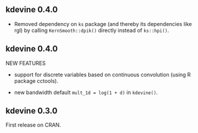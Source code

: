 kdevine 0.4.0
---------

* Removed dependency on `ks` package (and thereby its dependencies like rgl)
  by calling `KernSmooth::dpik()` directly instead of `ks::hpi()`.


kdevine 0.4.0
---------

NEW FEATURES

   * support for discrete variables based on continuous convolution (using R 
     package cctools).

   * new bandwidth default `mult_1d = log(1 + d)` in `kdevine()`.


kdevine 0.3.0
---------

First release on CRAN.
